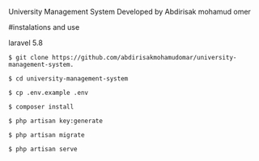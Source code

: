 University Management System Developed by Abdirisak mohamud omer

#instalations and use

laravel 5.8

```
$ git clone https://github.com/abdirisakmohamudomar/university-management-system.
```
```
$ cd university-management-system
```
```
$ cp .env.example .env
```
```
$ composer install
```
```
$ php artisan key:generate
```
```
$ php artisan migrate
```
```
$ php artisan serve
```

